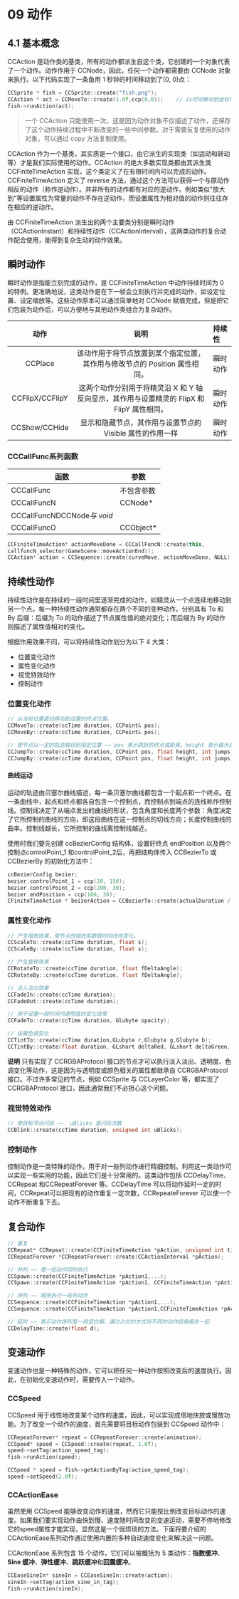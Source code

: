 # 09 动作
## 4.1 基本概念

CCAction 是动作类的基类，所有的动作都派生自这个类，它创建的一个对象代表了一个动作。动作作用于 CCNode，因此，任何一个动作都需要由 CCNode 对象来执行。以下代码实现了一条鱼用 1 秒钟的时间移动到了(0, 0)点：
```c++
CCSprite * fish = CCSprite::create("fish.png");
CCAction * act = CCMoveTo::create(1.0f,ccp(0,0));    // 1s时间移动到坐标(0,0)
fish->runAction(act);
```

> 一个 CCAction 只能使用一次，这是因为动作对象不仅描述了动作，还保存了这个动作持续过程中不断改变的一些中间参数。对于需要反复使用的动作对象，可以通过 copy 方法复制使用。

CCAction 作为一个基类，其实质是一个接口，由它派生的实现类（如运动和转动等）才是我们实际使用的动作。CCAction 的绝大多数实现类都由其派生类 CCFiniteTimeAction 实现，这个类定义了在有限时间内可以完成的动作。CCFiniteTimeAction 定义了 reverse 方法，通过这个方法可以获得一个与原动作相反的动作（称作逆动作）。并非所有的动作都有对应的逆动作，例如类似"放大到"等设置属性为常量的动作不存在逆动作，而设置属性为相对值的动作则往往存在相应的逆动作。

由 CCFiniteTimeAction 派生出的两个主要类分别是瞬时动作（CCActionInstant）和持续性动作（CCActionInterval），这两类动作的复合动作配合使用，能得到复杂生动的动作效果。

## 瞬时动作

瞬时动作是指能立刻完成的动作，是 CCFiniteTimeAction 中动作持续时间为 0 的特例。更准确地说，这类动作是在下一帧会立刻执行并完成的动作，如设定位置、设定缩放等。这些动作原本可以通过简单地对 CCNode 赋值完成，但是把它们包装为动作后，可以方便地与其他动作类组合为复杂动作。


|动作|说明|持续性|
|:--:|:--:|:--|
|CCPlace|该动作用于将节点放置到某个指定位置，其作用与修改节点的 Position 属性相同。|瞬时动作|
|CCFlipX/CCFlipY |这两个动作分别用于将精灵沿 X 和 Y 轴反向显示，其作用与设置精灵的 FlipX 和 FlipY 属性相同。|瞬时动作|
|CCShow/CCHide|显示和隐藏节点，其作用与设置节点的 Visible 属性的作用一样|瞬时动作|

### CCCallFunc系列函数
|函数|参数|
|--|--|
| CCCallFunc|不包含参数|
|CCCallFuncN|CCNode* |
|CCCallFuncNDCCNode*与 void*|
|CCCallFuncO| CCObject*|


```c++
CCFiniteTimeAction* actionMoveDone = CCCallFuncN::create(this,
callfuncN_selector(GameScene::moveActionEnd));
CCAction* action = CCSequence::create(curveMove, actionMoveDone, NULL);
```

## 持续性动作

持续性动作是在持续的一段时间里逐渐完成的动作，如精灵从一个点连续地移动到另一个点。每一种持续性动作通常都存在两个不同的变种动作，分别具有 To 和 By 后缀：后缀为 To 的动作描述了节点属性值的绝对变化；而后缀为 By 的动作则描述了属性值相对的变化。

根据作用效果不同，可以将持续性动作划分为以下 4 大类：
- 位置变化动作
- 属性变化动作
- 视觉特效动作
- 控制动作


### 位置变化动作

```C++
// 从当前位置直线移动到设置的终点位置。
CCMoveTo::create(ccTime duration, CCPoint& pos);
CCMoveBy::create(ccTime duration, CCPoint& pos);

// 使节点以一定的轨迹跳跃到指定位置 —— pos 表示跳跃的终点或距离，height 表示最大高度，jumps 表示跳跃次数
CCJumpTo::create(ccTime duration, CCPoint pos, float height, int jumps);
CCJumpBy::create(ccTime duration, CCPoint pos, float height, int jumps);
```

#### 曲线运动
运动的轨迹由贝塞尔曲线描述，每一条贝塞尔曲线都包含一个起点和一个终点。在一条曲线中，起点和终点都各自包含一个控制点，而控制点到端点的连线称作控制线。控制线决定了从端点发出的曲线的形状，包含角度和长度两个参数：角度决定了它所控制的曲线的方向，即这段曲线在这一控制点的切线方向；长度控制曲线的曲率。控制线越长，它所控制的曲线离控制线越近。

使用时我们要先创建 ccBezierConfig 结构体，设置好终点 endPosition 以及两个控制点controlPoint_1 和controlPoint_2后，再把结构体传入 CCBezierTo 或 CCBezierBy 的初始化方法中：
```c++
ccBezierConfig bezier;
bezier.controlPoint_1 = ccp(20, 150);
bezier.controlPoint_2 = ccp(200, 30);
bezier.endPosition = ccp(160, 30);
CFiniteTimeAction * beizerAction = CCBezierTo::create(actualDuration / 4, bezier);
```

### 属性变化动作
```c++
// 产生缩放效果，使节点的缩放系数随时间线性变化。
CCScaleTo::create(ccTime duration, float s);
CCScaleBy::create(ccTime duration, float s);

// 产生旋转效果
CCRotateTo::create(ccTime duration, float fDeltaAngle);
CCRotateBy::create(ccTime duration, float fDeltaAngle);

// 淡入淡出效果
CCFadeIn::create(ccTime duration);
CCFadeOut::create(ccTime duration);

// 用于设置一段时间内透明度的变化效果
CCFadeTo::create(ccTime duration, Glubyte opacity);

// 设置色调变化
CCTintTo::create(ccTime duration,GLubyte r,Glubyte g,Glubyte b);
CCTintBy::create(float duration, GLshort deltaRed, GLshort deltaGreen, GLshort deltaBlue);
```

**说明**
只有实现了 CCRGBAProtocol 接口的节点才可以执行淡入淡出、透明度、色调变化等动作，这是因为与透明度或颜色相关的属性都继承自 CCRGBAProtocol 接口。不过许多常见的节点，例如 CCSprite 与 CCLayerColor 等，都实现了 CCRGBAProtocol 接口，因此通常我们不必担心这个问题。


### 视觉特效动作
```c++
// 使目标节点闪烁 ——  uBlicks 是闪烁次数
CCBlink::create(ccTime duration, unsigned int uBlicks);  
```

### 控制动作
控制动作是一类特殊的动作，用于对一些列动作进行精细控制。利用这一类动作可以实现一些实用的功能，因此它们是十分常用的。这类动作包括 CCDelayTime、CCRepeat 和CCRepeatForever 等。CCDelayTime 可以将动作延时一定的时间，CCRepeat可以把现有的动作重复一定次数，CCRepeateForever 可以使一个动作不断重复下去。


## 复合动作
```c++
// 重复
CCRepeat* CCRepeat::create(CCFiniteTimeAction *pAction, unsigned int times);
CCRepeatForever *CCRepeatForever::create(CCActionInterval *pAction);

// 并列 —— 使一批动作同时执行
CCSpawn::create(CCFiniteTimeAction *pAction1,...);
CCSpawn::create(CCFiniteTimeAction *pAction1, CCFiniteTimeAction *pAction2);

// 序列 —— 顺序执行一系列动作
CCSequence::create(CCFiniteTimeAction *pAction1,...);
CCSequence::create(CCFiniteTimeAction *pAction1,CCFiniteTimeAction *pAction2);

// 延时 —— 表示动作序列里一段空白期，通过占位的方式将不同的动作段串接在一起
CCDelayTime::create(float d);
```

## 变速动作

变速动作也是一种特殊的动作，它可以把任何一种动作按照改变后的速度执行。因此，在初始化变速动作时，需要传入一个动作。

### CCSpeed

CCSpeed 用于线性地改变某个动作的速度，因此，可以实现成倍地快放或慢放功能。为了改变一个动作的速度，首先需要将目标动作包装到 CCSpeed 动作中：
```c++
CCRepeatForever* repeat = CCRepeatForever::create(animation);
CCSpeed* speed = CCSpeed::create(repeat, 1.0f);
speed->setTag(action_speed_tag);
fish->runAction(speed);

CCSpeed * speed = fish->getActionByTag(action_speed_tag);
speed->setSpeed(2.0f);
```

### CCActionEase

虽然使用 CCSpeed 能够改变动作的速度，然而它只能按比例改变目标动作的速度。如果我们要实现动作由快到慢、速度随时间改变的变速运动，需要不停地修改它的speed属性才能实现，显然这是一个很烦琐的方法。下面将要介绍的CCActionEase系列动作通过使用内置的多种自动速度变化来解决这一问题。

CCActionEase 系列包含 15 个动作，它们可以被概括为 5 类动作：**指数缓冲**、**Sine 缓冲**、**弹性缓冲**、**跳跃缓冲**和**回震缓冲**。

```c++
CCEaseSineIn* sineIn = CCEaseSineIn::create(action);
sineIn->setTag(action_sine_in_tag);
fish->runAction(sineIn);
```
























